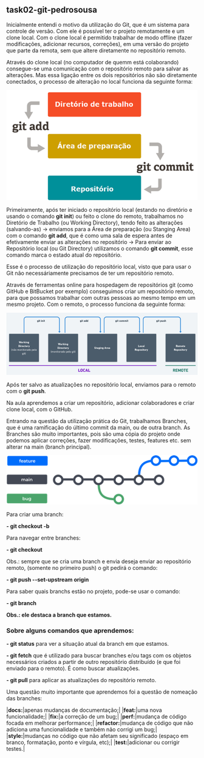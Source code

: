 ## task02-git-pedrosousa

Inicialmente entendi o motivo da utilização do Git, que é um sistema para controle de versão. Com ele é possível ter o projeto remotamente e um clone local. Com o clone local é permitido trabalhar de modo offline (fazer modificações, adicionar recursos, correções), em uma versão do projeto que parte da remota, sem que altere diretamente no repositório remoto.

Através do clone local (no computador de quemm está colaborando) consegue-se uma comunicação com o repositório remoto para salvar as alterações. Mas essa ligação entre os dois repositórios não são diretamente conectados, o processo de alteração no local funciona da seguinte forma: 

<img src="imagens-README/img01.png">

Primeiramente, após ter iniciado o repositório local (estando no diretório e usando o comando **__git init__**) ou feito o clone do remoto, trabalhamos no Diretório de Trabalho (ou Working Directory), tendo feito as alterações (salvando-as) -> enviamos para a Área de preparação (ou Stanging Area) com o comando **__git add__**, que é como uma sala de espera antes de efetivamente enviar as alterações no repositório -> Para enviar ao Repositório local (ou Git Directory) utilizamos o comando **__git commit__**, esse comando marca o estado atual do repositório.

Esse é o processo de utilização do repositório local, visto que para usar o Git não necessáriamente precisamos de ter um repositório remoto. 

Através de ferramentas online para hospedagem de repositórios git (como GitHub e BitBucket por exemplo) conseguimos criar um repositório remoto, para que possamos trabalhar com outras pessoas ao mesmo tempo em um mesmo projeto. Com o remoto, o processo funciona da seguinte forma:

<img src="imagens-README/img02.png">

Após ter salvo as atualizações no repositório local, enviamos para o remoto com o **__git push__**.

Na aula aprendemos a criar um repositório, adicionar colaboradores e criar clone local, com o GitHub. 

Entrando na questão da utilização prática do Git, trabalhamos Branches, que é uma ramificação do último commit da main, ou de outra branch. As Branches são muito importantes, pois são uma cópia do projeto onde podemos aplicar correções, fazer modificações, testes, features etc. sem alterar na main (branch principal).


<img src="imagens-README/img03.png">

Para criar uma branch:

**- __git checkout -b <nome-da-branch>__**

Para navegar entre branches:

**- __git checkout <nome-da-branch>__**

Obs.: sempre que se cria uma branch e envia deseja enviar ao repositório remoto, (somente no primeiro push) o git pedirá o comando:  

**- __git push --set-upstream origin__**

Para saber quais branchs estão no projeto, pode-se usar o comando: 

**- __git branch__**

__Obs.: ele destaca a branch que estamos.__

### Sobre alguns comandos que aprendemos: 

**- __git status__** para ver a situação atual da branch em que estamos.

**- __git fetch__** que é utilizado para buscar branches e/ou tags com os objetos necessários criados a partir de outro repositório distribuído (e que foi enviado para o remoto). É como buscar atualizações.

**- __git pull__** para aplicar as atualizações do repositório remoto.

Uma questão muito importante que aprendemos foi a questão de nomeação das branches: 

|**docs:**|apenas mudanças de documentação;|
|**feat:**|uma nova funcionalidade;|
|**fix:**|a correção de um bug;|
|**perf:**|mudança de código focada em melhorar performance;|
|**refactor:**|mudança de código que não adiciona uma funcionalidade e também não corrigi um bug;|
|**style:**|mudanças no código que não afetam seu significado (espaço em branco, formatação, ponto e vírgula, etc);|
|**test:**|adicionar ou corrigir testes.|



